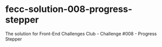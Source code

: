 # fecc-solution-008-progress-stepper
The solution for Front-End Challenges Club - Challenge #008 - Progress Stepper
